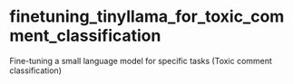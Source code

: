 # finetuning_tinyllama_for_toxic_comment_classification
Fine-tuning a small language model for specific tasks (Toxic comment classification)
